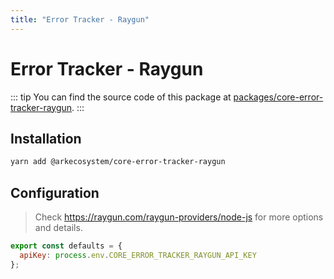 ```yaml
---
title: "Error Tracker - Raygun"
---
```


# Error Tracker - Raygun

::: tip
You can find the source code of this package at [packages/core-error-tracker-raygun](https://github.com/ArkEcosystem/core/tree/develop/packages/core-error-tracker-raygun).
:::

## Installation

```bash
yarn add @arkecosystem/core-error-tracker-raygun
```

## Configuration

> Check https://raygun.com/raygun-providers/node-js for more options and details.

```js
export const defaults = {
  apiKey: process.env.CORE_ERROR_TRACKER_RAYGUN_API_KEY
};
```
